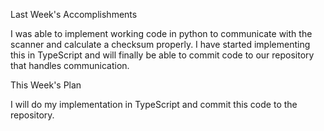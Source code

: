 Last Week's Accomplishments

I was able to implement working code in python to communicate with the scanner and calculate a checksum properly. 
I have started implementing this in TypeScript and will finally be able to commit code to our repository 
that handles communication. 

This Week's Plan

I will do my implementation in TypeScript and commit this code to the repository. 
